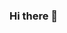 ### Hi there 👋

<!--
**josethz00/josethz00** is a ✨ _special_ ✨ repository because its `README.md` (this file) appears on your GitHub profile.

Here are some ideas to get you started:
🌱 I’m currently learning ...
🔭 I’m currently working on ...
